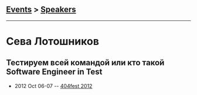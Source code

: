 ## [Events](../README.md) > [Speakers](../speakers.md)
---

# Сева Лотошников

## Тестируем всей командой или кто такой Software Engineer in Test
- 2012 Oct 06-07 -- [404fest 2012](https://youtu.be/FCzkk74Lp5Y)    
